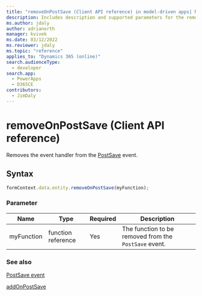 ```yaml
---
title: "removeOnPostSave (Client API reference) in model-driven apps| MicrosoftDocs"
description: Includes description and supported parameters for the removeOnPostSave method.
ms.author: jdaly
author: adrianorth
manager: kvivek
ms.date: 03/12/2022
ms.reviewer: jdaly
ms.topic: "reference"
applies_to: "Dynamics 365 (online)"
search.audienceType: 
  - developer
search.app: 
  - PowerApps
  - D365CE
contributors:
  - JimDaly
---
```

# removeOnPostSave (Client API reference)

Removes the event handler from the [PostSave](../events/postsave.md) event.

## Syntax

```javascript
formContext.data.entity.removeOnPostSave(myFunction);
```

### Parameter

|Name|Type|Required|Description|
|------|-----|------|----------|
|myFunction|function reference|Yes|The function to be removed from the `PostSave` event.|

### See also

[PostSave event](../events/postsave.md)

[addOnPostSave](addOnPostSave.md) 

